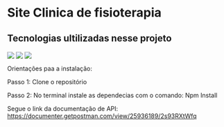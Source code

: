 # Site Clinica de fisioterapia

<h2>Tecnologias ultilizadas nesse projeto</h2>

<img align="center" src="https://img.shields.io/badge/JavaScript-F7DF1E?style=for-the-badge&logo=javascript&logoColor=black">
<img align="center" src="https://img.shields.io/badge/Node.js-43853D?style=for-the-badge&logo=node.js&logoColor=white">
<img align="center" src="https://img.shields.io/badge/MongoDB-4EA94B?style=for-the-badge&logo=mongodb&logoColor=white">

Orientações paa a instalação:

Passo 1: Clone o repositório

Passo 2: No terminal instale as dependecias com o comando: Npm Install

Segue o link da documentação de API: https://documenter.getpostman.com/view/25936189/2s93RXtWfq
